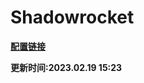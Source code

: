 # Shadowrocket

**[配置链接](https://raw.githubusercontent.com/Centralmatrix3/Scripts-Rules/master/Profile/Shadowrocket/Shadowrocket.conf)**

**更新时间:2023.02.19 15:23**
